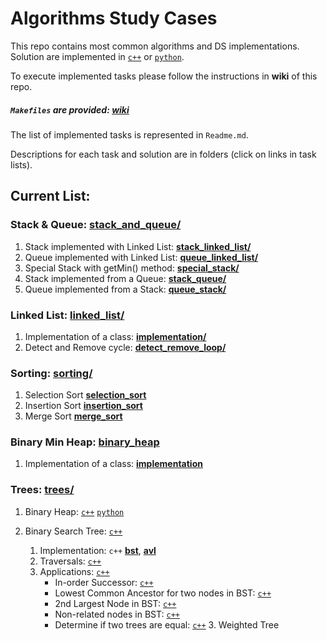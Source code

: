# Algorithms Study Cases

This repo contains most common algorithms and DS implementations. Solution are implemented in [```c++```](c++) or [```python```](python).

To execute implemented tasks please follow the instructions in **wiki** of this repo.
##### ```Makefiles``` are provided: [wiki](https://github.com/UseTheApi/algorithms/wiki/Setting-up-a-local-project)
The list of implemented tasks is represented in ```Readme.md```.

Descriptions for each task and solution are in folders (click on links in task lists).

## Current List:

### Stack & Queue: [stack_and_queue/](/c++/stack_and_queue)

   1. Stack implemented with Linked List: [**stack_linked_list/**](/c++/stack_and_queue/stack_linked_list)
   2. Queue implemented with Linked List: [**queue_linked_list/**](/c++/stack_and_queue/queue_linked_list)
   3. Special Stack with getMin() method: [**special_stack/**](/c++/stack_and_queue/special_stack)
   4. Stack implemented from a Queue: [**stack_queue/**](/c++/stack_and_queue/stack_queue)
   5. Queue implemented from a Stack: [**queue_stack/**](/c++/stack_and_queue/queue_stack)

### Linked List: [linked_list/](/c++/linked_list)

   1. Implementation of a class: [**implementation/**](/c++/linked_list/implementation)
   2. Detect and Remove cycle: [**detect_remove_loop/**](/c++/linked_list/detect_remove_loop)

### Sorting: [sorting/](/c++/sorting)

   1. Selection Sort [**selection_sort**](/c++/sorting/include/sorting.hpp#L17)
   2. Insertion Sort [**insertion_sort**](/c++/sorting/include/sorting.hpp#L50)
   3. Merge Sort [**merge_sort**](/c++/sorting/include/sorting.hpp#L151)

### Binary Min Heap: [binary_heap](/c++/binary_heap/)

  1. Implementation of a class: [**implementation**](/c++/binary_heap/implementation)

### Trees: [trees/](c++/trees)

   1. Binary Heap: [```c++```](c++/trees/binary_heap) [```python```]()
   2. Binary Search Tree: [```c++```](с++/trees/binary_search_tree)

        1. Implementation: ```c++``` [**bst**](с++/trees/binary_search_tree/implementation/bst), [**avl**](с++/trees/binary_search_tree/implementation/avl)
        2. Traversals: [```c++```](c++/trees/binary_search_tree/traversals)
        3. Applications: [```c++```](c++/trees/binary_search_tree/application)
            * In-order Successor: [```c++```](c++/trees/binary_search_tree/application/in_order_successor)
            * Lowest Common Ancestor for two nodes in BST: [```c++```](trees/binary_search_tree/application/lowest_common_ancestor)
            * 2nd Largest Node in BST: [```c++```](c++/trees/binary_search_tree/application/second_largest_node)
            * Non-related nodes in BST: [```c++```](c++/trees/binary_search_tree/application/not_related_nodes)
            * Determine if two trees are equal: [```c++```](c++/trees/binary_search_tree/application/equal_trees)
    3. Weighted Tree

